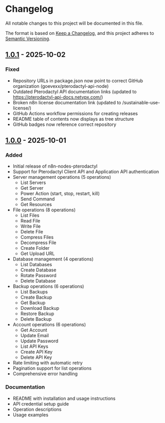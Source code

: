 # Changelog

All notable changes to this project will be documented in this file.

The format is based on [Keep a Changelog](https://keepachangelog.com/en/1.0.0/),
and this project adheres to [Semantic Versioning](https://semver.org/spec/v2.0.0.html).

## [1.0.1] - 2025-10-02

### Fixed

- Repository URLs in package.json now point to correct GitHub organization (goevexx/pterodactyl-api-node)
- Outdated Pterodactyl API documentation links (updated to https://pterodactyl-api-docs.netvpx.com/)
- Broken n8n license documentation link (updated to /sustainable-use-license/)
- GitHub Actions workflow permissions for creating releases
- README table of contents now displays as tree structure
- GitHub badges now reference correct repository

## [1.0.0] - 2025-10-01

### Added

- Initial release of n8n-nodes-pterodactyl
- Support for Pterodactyl Client API and Application API authentication
- Server management operations (5 operations)
  - List Servers
  - Get Server
  - Power Action (start, stop, restart, kill)
  - Send Command
  - Get Resources
- File operations (8 operations)
  - List Files
  - Read File
  - Write File
  - Delete File
  - Compress Files
  - Decompress File
  - Create Folder
  - Get Upload URL
- Database management (4 operations)
  - List Databases
  - Create Database
  - Rotate Password
  - Delete Database
- Backup operations (6 operations)
  - List Backups
  - Create Backup
  - Get Backup
  - Download Backup
  - Restore Backup
  - Delete Backup
- Account operations (6 operations)
  - Get Account
  - Update Email
  - Update Password
  - List API Keys
  - Create API Key
  - Delete API Key
- Rate limiting with automatic retry
- Pagination support for list operations
- Comprehensive error handling

### Documentation

- README with installation and usage instructions
- API credential setup guide
- Operation descriptions
- Usage examples

[1.0.1]: https://github.com/goevexx/pterodactyl-api-node/releases/tag/v1.0.1
[1.0.0]: https://github.com/goevexx/pterodactyl-api-node/releases/tag/v1.0.0
